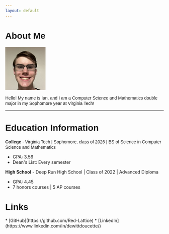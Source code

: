 ```yaml
---
layout: default
---
```


<h1 style="font-family: Arial; font-weight: bold;">About Me</h1>

<img class="profile-picture" src="Ian.jpg">

<span style="font-family: Arial">Hello! My name is Ian, and I am a Computer Science and Mathematics double major in my Sophomore year at Virginia Tech!</span>

---
<h1 style="font-family: Arial; font-weight: bold;">Education Information</h1>

<span style="font-family: Arial"><b>College</b> - Virginia Tech | Sophomore, class of 2026 | BS of Science in Computer Science and Mathematics</span>
- GPA: 3.56
- Dean's List: Every semester

**High School** - Deep Run High School | Class of 2022 | Advanced Diploma
- GPA: 4.45
- 7 honors courses | 5 AP courses

<h1 style="font-family: Arial; font-weight: bold;">Links</h1>
* [GitHub](https://github.com/Red-Lattice)
* [LinkedIn](https://www.linkedin.com/in/dewittdoucette/)
